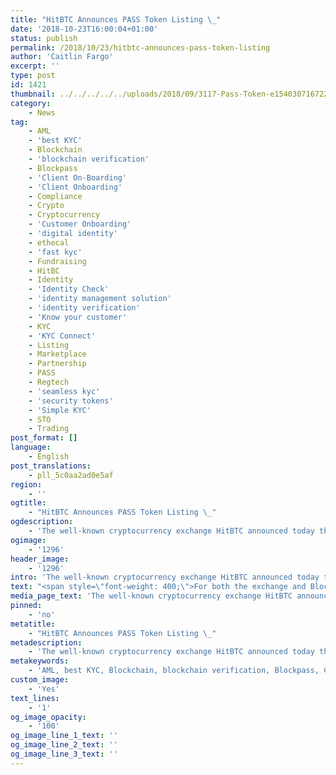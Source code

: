 ```yaml
---
title: "HitBTC Announces PASS Token Listing \_"
date: '2018-10-23T16:00:04+01:00'
status: publish
permalink: /2018/10/23/hitbtc-announces-pass-token-listing
author: 'Caitlin Fargo'
excerpt: ''
type: post
id: 1421
thumbnail: ../../../../../uploads/2018/09/3117-Pass-Token-e1540307167225-150x143.png
category:
    - News
tag:
    - AML
    - 'best KYC'
    - Blockchain
    - 'blockchain verification'
    - Blockpass
    - 'Client On-Boarding'
    - 'Client Onboarding'
    - Compliance
    - Crypto
    - Cryptocurrency
    - 'Customer Onboarding'
    - 'digital identity'
    - ethecal
    - 'fast kyc'
    - Fundraising
    - HitBC
    - Identity
    - 'Identity Check'
    - 'identity management solution'
    - 'identity verification'
    - 'Know your customer'
    - KYC
    - 'KYC Connect'
    - Listing
    - Marketplace
    - Partnership
    - PASS
    - Regtech
    - 'seamless kyc'
    - 'security tokens'
    - 'Simple KYC'
    - STO
    - Trading
post_format: []
language:
    - English
post_translations:
    - pll_5c0aa2ad0e5af
region:
    - ''
ogtitle:
    - "HitBTC Announces PASS Token Listing \_"
ogdescription:
    - 'The well-known cryptocurrency exchange HitBTC announced today that Blockpass’ PASS token has successfully been listed on the platform. The PASS Token is an ERC20 KYC standard utility token that serves as a discount token on the Blockpass platform.'
ogimage:
    - '1296'
header_image:
    - '1296'
intro: 'The well-known cryptocurrency exchange HitBTC announced today that Blockpass’ PASS token has successfully been listed on the platform. The PASS Token is an ERC20 KYC standard utility token that serves as a discount token on the Blockpass platform.'
text: "<span style=\"font-weight: 400;\">For both the exchange and Blockpass, this token listing is an exciting achievement. <a href=\"http://www.blockpass.org/token\">PASS tokens</a> are of the first-of-its-kind KYC token standard. This means that in order to exchange the token, the token holder is required to possess a certified KYC-compliant identity. The KYC token standard is an important innovation as the digital economy becomes more and more regulated, worldwide.</span>\r\n\r\n<span style=\"font-weight: 400;\">“We’re really pleased to announce that PASS is now trading on HitBTC! We have been working hard to ensure that are building a strong and cohesive ecosystem of partners,” said <a href=\"https://www.linkedin.com/in/adamvaziri/\">Adam Vaziri</a>, CEO of Blockpass. “We are expanding the offering of PASS, our pioneering KYC-forward token, on multiple exchanges. PASS is not just a discount voucher for Blockpass <a href=\"http://www.blockpass.org/kyc\">KYC</a> offerings and a reward for identity verification, it is a testament to Blockpass' positioning as the leading compliance tool for security token offerings.”</span>\r\n\r\n<span style=\"font-weight: 400;\">Blockpass has announced a number of key partnerships in recent months, most notably the establishment of a world-first advanced blockchain identity research laboratory, the <a href=\"https://identity-lab.blockpass.org\">Blockpass Identity Lab</a>, in collaboration with Edinburgh Napier University. In addition, Blockpass announced its partnership and commitment to collaboration with token trading platform Ethfinex last week. Through this partnership, traders using the Ethfinex platform will be able to create a user-centric verified identity profile that can be used to allow instantaneous access to participation in ICOs on Ethfinex.</span>"
media_page_text: 'The well-known cryptocurrency exchange HitBTC announced today that Blockpass’ PASS token has successfully been listed on the platform. The PASS Token is an ERC20 KYC standard utility token that serves as a discount token on the Blockpass platform.'
pinned:
    - 'no'
metatitle:
    - "HitBTC Announces PASS Token Listing \_"
metadescription:
    - 'The well-known cryptocurrency exchange HitBTC announced today that Blockpass’ PASS token has successfully been listed on the platform. The PASS Token is an ERC20 KYC standard utility token that serves as a discount token on the Blockpass platform.'
metakeywords:
    - 'AML, best KYC, Blockchain, blockchain verification, Blockpass, Client On-Boarding, Client Onboarding, Compliance, Crypto, Cryptocurrency, Customer Onboarding, digital identity, ethecal, fast kyc, Identity, Identity Check, identity management solution, identity verification, Know your customer, KYC, KYC Connect, Marketplace, Partnership, PASS, Regtech, seamless kyc, security tokens, Simple KYC, STO, Listing, Trading, Fundraising, HitBC'
custom_image:
    - 'Yes'
text_lines:
    - '1'
og_image_opacity:
    - '100'
og_image_line_1_text: ''
og_image_line_2_text: ''
og_image_line_3_text: ''
---
```

<!DOCTYPE html PUBLIC "-//W3C//DTD HTML 4.0 Transitional//EN" "http://www.w3.org/TR/REC-html40/loose.dtd">
<?xml encoding="UTF-8">
